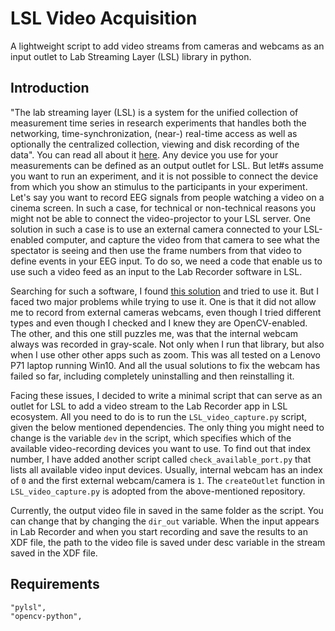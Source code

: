 LSL Video Acquisition
=====================
A lightweight script to add video streams from cameras and webcams as an input outlet to Lab Streaming Layer (LSL) library in python. 

Introduction
-------------
"The lab streaming layer (LSL) is a system for the unified collection of measurement time series in research experiments that handles both the networking, time-synchronization, (near-) real-time access as well as optionally the centralized collection, viewing and disk recording of the data". You can read all about it [here](https://labstreaminglayer.readthedocs.io/info/intro.html). Any device you use for your measurements can be defined as an output outlet for LSL. But let#s assume you want to run an experiment, and it is not possible to connect the device from which you show an stimulus to the participants in your experiment. Let's say you want to record EEG signals from people watching a video on a cinema screen. In such a case, for technical or non-technical reasons you might not be able to connect the video-projector to your LSL server. One solution in such a case is to use an external camera connected to your LSL-enabled computer, and capture the video from that camera to see what the spectator is seeing and then use the frame numbers from that video to define events in your EEG input. To do so, we need a code that enable us to use such a video feed as an input to the Lab Recorder software in LSL. 

Searching for such a software, I found [this solution](https://bitbucket.org/neatlabs/videoacq/src/master/) and tried to use it. But I faced two major problems while trying to use it. One is that it did not allow me to record from external cameras webcams, even though I tried different types and even though I checked and I knew they are OpenCV-enabled. The other, and this one still puzzles me, was that the internal webcam always was recorded in gray-scale. Not only when I run that library, but also when I use other other apps such as zoom. This was all tested on a Lenovo P71 laptop running Win10. And all the usual solutions to fix the webcam has failed so far, including completely uninstalling and then reinstalling it. 

Facing these issues, I decided to write a minimal script that can serve as an outlet for LSL to add a video stream to the Lab Recorder app in LSL ecosystem. All you need to do is to run the `LSL_video_capture.py` script, given the below mentioned dependencies. The only thing you might need to change is the variable `dev` in the script, which specifies which of the available video-recording devices you want to use. To find out that index number, I have added another script called `check_available_port.py` that lists all available video input devices. Usually, internal webcam has an index of `0` and the first external webcam/camera is `1`. The `createOutlet` function in `LSL_video_capture.py` is adopted from the above-mentioned repository.

Currently, the output video file in saved in the same folder as the script. You can change that by changing the `dir_out` variable. When the input appears in Lab Recorder and when you start recording and save the results to an XDF file, the path to the video file is saved under desc variable in the stream saved in the XDF file. 


Requirements
------------

 	"pylsl",
	"opencv-python",

  
  
  

